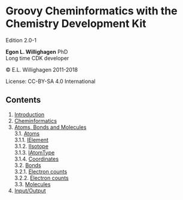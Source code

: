 # Groovy Cheminformatics with the Chemistry Development Kit

Edition 2.0-1

**Egon L. Willighagen** PhD<br />
Long time CDK developer

© E.L. Willighagen 2011-2018

License: CC-BY-SA 4.0 International

## Contents

1. [Introduction](introduction.md) <br />
2. [Cheminformatics](cheminfo.md) <br />
3. [Atoms, Bonds and Molecules](atomsbonds.md) <br />
3.1. [Atoms](atomsbonds.md#atoms) <br />
3.1.1. [IElement](atomsbonds.md#ielement) <br />
3.1.2. [IIsotope](atomsbonds.md#iisotope) <br />
3.1.3. [IAtomType](atomsbonds.md#iatomtype) <br />
3.1.4. [Coordinates](atomsbonds.md#coordinates) <br />
3.2. [Bonds](atomsbonds.md#bonds) <br />
3.2.1. [Electron counts](atomsbonds.md#electron-counts) <br />
3.2.2. [Electron counts](atomsbonds.md#bond-stereochemistry) <br />
3.3. [Molecules](atomsbonds.md#molecules) <br />
11. [Input/Output](io.md) <br />
